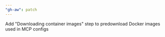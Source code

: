 ```yaml
---
"gh-aw": patch
---
```


Add "Downloading container images" step to predownload Docker images used in MCP configs
